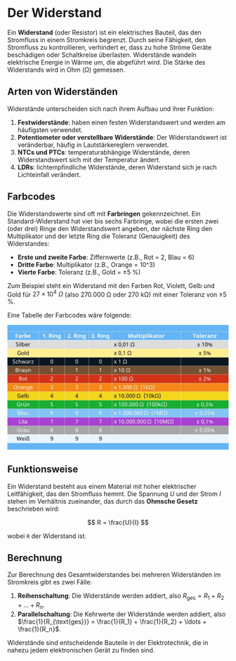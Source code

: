 # Der Widerstand

Ein **Widerstand** (oder Resistor) ist ein elektrisches Bauteil, das den Stromfluss in einem Stromkreis begrenzt. Durch seine Fähigkeit, den Stromfluss zu kontrollieren, verhindert er, dass zu hohe Ströme Geräte beschädigen oder Schaltkreise überlasten. Widerstände wandeln elektrische Energie in Wärme um, die abgeführt wird. Die Stärke des Widerstands wird in Ohm (Ω) gemessen.


## Arten von Widerständen

Widerstände unterscheiden sich nach ihrem Aufbau und ihrer Funktion:

1. **Festwiderstände**: haben einen festen Widerstandswert und werden am häufigsten verwendet.
2. **Potentiometer oder verstellbare Widerstände**: Der Widerstandswert ist veränderbar, häufig in Lautstärkereglern verwendet.
3. **NTCs und PTCs**: temperaturabhängige Widerstände, deren Widerstandswert sich mit der Temperatur ändert.
4. **LDRs**: lichtempfindliche Widerstände, deren Widerstand sich je nach Lichteinfall verändert.


## Farbcodes

Die Widerstandswerte sind oft mit **Farbringen** gekennzeichnet. Ein Standard-Widerstand hat vier bis sechs Farbringe, wobei die ersten zwei (oder drei) Ringe den Widerstandswert angeben, der nächste Ring den Multiplikator und der letzte Ring die Toleranz (Genauigkeit) des Widerstandes:

- **Erste und zweite Farbe**: Ziffernwerte (z.B., Rot = 2, Blau = 6)
- **Dritte Farbe**: Multiplikator (z.B., Orange = 10^3)
- **Vierte Farbe**: Toleranz (z.B., Gold = ±5 %)

Zum Beispiel steht ein Widerstand mit den Farben Rot, Violett, Gelb und Gold für $27 \times 10^4 \ \Omega$ (also 270.000 Ω oder 270 kΩ) mit einer Toleranz von ±5 %.

Eine Tabelle der Farbcodes wäre folgende:

![Tabelle der Farbcodes](/images/farbcodes-widerstand.jpg)

## Funktionsweise

Ein Widerstand besteht aus einem Material mit hoher elektrischer Leitfähigkeit, das den Stromfluss hemmt. Die Spannung $U$ und der Strom $I$ stehen im Verhältnis zueinander, das durch das **Ohmsche Gesetz** beschrieben wird:

$$ R = \frac{U}{I} $$

wobei `R` der Widerstand ist.

## Berechnung

Zur Berechnung des Gesamtwiderstandes bei mehreren Widerständen im Stromkreis gibt es zwei Fälle:

1. **Reihenschaltung**: Die Widerstände werden addiert, also $R_{\text{ges}} = R_1 + R_2 + \ldots + R_n$.
2. **Parallelschaltung**: Die Kehrwerte der Widerstände werden addiert, also $\frac{1}{R_{\text{ges}}} = \frac{1}{R_1} + \frac{1}{R_2} + \ldots + \frac{1}{R_n}$.

Widerstände sind entscheidende Bauteile in der Elektrotechnik, die in nahezu jedem elektronischen Gerät zu finden sind.